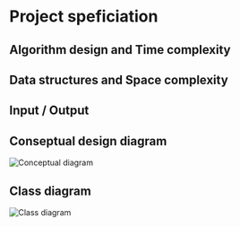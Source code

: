 
# Project speficiation

## Algorithm design and Time complexity

## Data structures and Space complexity

## Input / Output

## Conseptual design diagram

![Conceptual diagram]()

## Class diagram

![Class diagram]()
